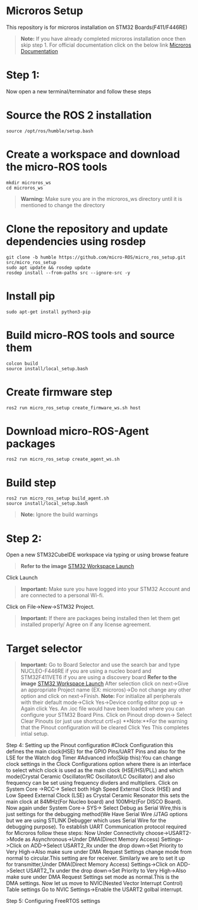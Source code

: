 # Microros Setup
This repository is for microros installation on STM32 Boards(F411/F446RE)
>**Note:** If you have already completed microros installation once then skip step 1. For official documentation click on the below link
[Microros Documentation](https://micro.ros.org/docs/tutorials/core/first_application_linux/)

# Step 1:
Now open a new terminal/terminator and follow these steps
# Source the ROS 2 installation
	source /opt/ros/humble/setup.bash
	
# Create a workspace and download the micro-ROS tools
	mkdir microros_ws
	cd microros_ws
	
>**Warning:** Make sure you are in the microros_ws directory until it is mentioned to change the directory

	
# Clone the repository and update dependencies using rosdep
	git clone -b humble https://github.com/micro-ROS/micro_ros_setup.git src/micro_ros_setup
	sudo apt update && rosdep update
	rosdep install --from-paths src --ignore-src -y
	
# Install pip
	sudo apt-get install python3-pip

# Build micro-ROS tools and source them
	colcon build
	source install/local_setup.bash
	
# Create firmware step
	ros2 run micro_ros_setup create_firmware_ws.sh host

# Download micro-ROS-Agent packages
	ros2 run micro_ros_setup create_agent_ws.sh

# Build step
	ros2 run micro_ros_setup build_agent.sh
	source install/local_setup.bash
 >**Note:** Ignore the build warnings

# Step 2: 
Open a new STM32CubeIDE workspace via typing or using browse feature
>**Refer to the image**
[STM32 Workspace Launch](Images/Stm32.png)

Click Launch

>**Important:** Make sure you have logged into your STM32 Account and are connected to a personal Wi-fi.

Click on File->New->STM32 Project.
>**Important:** If there are packages being installed then let them get installed properly/ Agree on if any license agreement.
# Target selector
>**Important:** Go to Board Selector and use the search bar and type NUCLEO-F446RE if you are using a nucleo board and STM32F411VET6 if you are using a discovery board
>**Refer to the image**
[STM32 Workspace Launch](Images/Stm32.png)
After selection click on next->Give an appropriate Project name (EX: microros)->Do not change any other option and click on next->Finish.
 >**Note:** For initialize all peripherals with their default mode->Click Yes->Device config editor pop up -> Again click Yes.
An .ioc file would have been loaded where you can configure your STM32 Board Pins.
Click on Pinout drop down-> Select Clear Pinouts (or just use shortcut crtl+p)
 >**Note:**For the warning that the Pinout configuration will be cleared Click Yes
This completes intial setup.

Step 4: Setting up the Pinout configuration
#Clock Configuration this defines the main clock(HSE) for the GPIO Pins/UART Pins and also for the LSE for the Watch dog Timer
#Advanced info(Skip this):You can change clock settings in the Clock Configurations option where there is an interface to select which clock is used as the main clock (HSE/HSI/PLL) and which mode(Crystal Ceramic Oscillator/RC Oscillator/LC Oscillator) and also frequency can be set using frequency divders and multipliers. 
Click on System Core ->RCC-> Select both High Speed External Clock (HSE) and Low Speed External Clock (LSE) as Crystal Ceramic Resonator this sets the main clock at 84MHz(For Nucleo board) and 100MHz(For DISCO Board).
Now again under System Core-> SYS-> Select Debug as Serial Wire,this is just settings for the debugging method(We Have Serial Wire /JTAG options but we are using STLINK Debugger which uses Serial Wire for the debugging purpose).
To establish UART Communication protocol required for Microros follow these steps:
Now Under Connectivity choose->USART2->Mode as Asynchronous->Under DMA(Direct Memory Access) Settings->Click on ADD->Select USART2_Rx under the drop down->Set Priority to Very High->Also make sure under DMA Request Settings change mode from normal to circular.This setting are for receiver. 
Similarly we are to set it up for transmitter,Under DMA(Direct Memory Access) Settings->Click on ADD->Select USART2_Tx under the drop down->Set Priority to Very High->Also make sure under DMA Request Settings set mode as normal.This is the DMA settings.
Now let us move to NVIC(Nested Vector Interrupt Control) Table settings
Go to NVIC Settings->Enable the USART2 golbal interrupt.

Step 5: Configuring FreeRTOS settings

 



